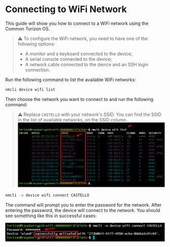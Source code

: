# Connecting to WiFi Network

This guide will show you how to connect to a WiFi network using the Common Torizon OS.

> ⚠️ To configure the WiFi network, you need to have one of the following options:
> - A monitor and a keyboard connected to the device;
> - A serial console connected to the device;
> - A network cable connected to the device and an SSH login connection.

Run the following command to list the available WiFi networks:

```bash
nmcli device wifi list
```

Then choose the network you want to connect to and run the following command:

> ⚠️ Replace `CASTELLO` with your network's SSID.
> You can find the SSID in the list of available networks, on the SSID column.
> ![alt text](assets/image.png-WIFI-CONNECT.png)

```bash
nmcli -a device wifi connect CASTELLO
```

The command will prompt you to enter the password for the network. After entering the password, the device will connect to the network. You should see something like this in successful cases:

![alt text](assets/image.png-WIFI-CONNECT-1.png)
